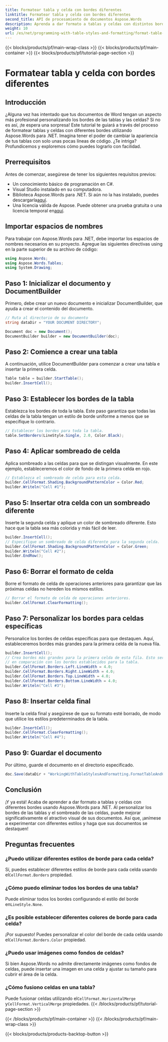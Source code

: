 ```yaml
---
title: Formatear tabla y celda con bordes diferentes
linktitle: Formatear tabla y celda con bordes diferentes
second_title: API de procesamiento de documentos Aspose.Words
description: Aprenda a dar formato a tablas y celdas con distintos bordes utilizando Aspose.Words para .NET. Mejore sus documentos de Word con estilos de tabla y sombreado de celdas personalizados.
weight: 10
url: /es/net/programming-with-table-styles-and-formatting/format-table-and-cell-with-different-borders/
---
```


{{< blocks/products/pf/main-wrap-class >}}
{{< blocks/products/pf/main-container >}}
{{< blocks/products/pf/tutorial-page-section >}}

# Formatear tabla y celda con bordes diferentes

## Introducción

¿Alguna vez has intentado que tus documentos de Word tengan un aspecto más profesional personalizando los bordes de las tablas y las celdas? Si no es así, ¡te espera una sorpresa! Este tutorial te guiará a través del proceso de formatear tablas y celdas con diferentes bordes utilizando Aspose.Words para .NET. Imagina tener el poder de cambiar la apariencia de tus tablas con solo unas pocas líneas de código. ¿Te intriga? Profundicemos y exploremos cómo puedes lograrlo con facilidad.

## Prerrequisitos

Antes de comenzar, asegúrese de tener los siguientes requisitos previos:
- Un conocimiento básico de programación en C#.
- Visual Studio instalado en su computadora.
-  Biblioteca Aspose.Words para .NET. Si aún no la has instalado, puedes descargarla[aquí](https://releases.aspose.com/words/net/).
-  Una licencia válida de Aspose. Puede obtener una prueba gratuita o una licencia temporal en[aquí](https://purchase.aspose.com/temporary-license/).

## Importar espacios de nombres

Para trabajar con Aspose.Words para .NET, debe importar los espacios de nombres necesarios en su proyecto. Agregue las siguientes directivas using en la parte superior de su archivo de código:

```csharp
using Aspose.Words;
using Aspose.Words.Tables;
using System.Drawing;
```

## Paso 1: Inicializar el documento y DocumentBuilder

Primero, debe crear un nuevo documento e inicializar DocumentBuilder, que ayuda a crear el contenido del documento. 

```csharp
// Ruta al directorio de su documento
string dataDir = "YOUR DOCUMENT DIRECTORY";

Document doc = new Document();
DocumentBuilder builder = new DocumentBuilder(doc);
```

## Paso 2: Comience a crear una tabla

A continuación, utilice DocumentBuilder para comenzar a crear una tabla e insertar la primera celda.

```csharp
Table table = builder.StartTable();
builder.InsertCell();
```

## Paso 3: Establecer los bordes de la tabla

Establezca los bordes de toda la tabla. Este paso garantiza que todas las celdas de la tabla tengan un estilo de borde uniforme a menos que se especifique lo contrario.

```csharp
// Establecer los bordes para toda la tabla.
table.SetBorders(LineStyle.Single, 2.0, Color.Black);
```

## Paso 4: Aplicar sombreado de celda

Aplica sombreado a las celdas para que se distingan visualmente. En este ejemplo, estableceremos el color de fondo de la primera celda en rojo.


```csharp
// Establezca el sombreado de celda para esta celda.
builder.CellFormat.Shading.BackgroundPatternColor = Color.Red;
builder.Writeln("Cell #1");
```

## Paso 5: Insertar otra celda con un sombreado diferente

Inserte la segunda celda y aplique un color de sombreado diferente. Esto hace que la tabla sea más colorida y más fácil de leer.

```csharp
builder.InsertCell();
// Especifique un sombreado de celda diferente para la segunda celda.
builder.CellFormat.Shading.BackgroundPatternColor = Color.Green;
builder.Writeln("Cell #2");
builder.EndRow();
```

## Paso 6: Borrar el formato de celda

Borre el formato de celda de operaciones anteriores para garantizar que las próximas celdas no hereden los mismos estilos.


```csharp
// Borrar el formato de celda de operaciones anteriores.
builder.CellFormat.ClearFormatting();
```

## Paso 7: Personalizar los bordes para celdas específicas

Personalice los bordes de celdas específicas para que destaquen. Aquí, estableceremos bordes más grandes para la primera celda de la nueva fila.

```csharp
builder.InsertCell();
// Crea bordes más grandes para la primera celda de esta fila. Esto será diferente
// en comparación con los bordes establecidos para la tabla.
builder.CellFormat.Borders.Left.LineWidth = 4.0;
builder.CellFormat.Borders.Right.LineWidth = 4.0;
builder.CellFormat.Borders.Top.LineWidth = 4.0;
builder.CellFormat.Borders.Bottom.LineWidth = 4.0;
builder.Writeln("Cell #3");
```

## Paso 8: Insertar celda final

Inserte la celda final y asegúrese de que su formato esté borrado, de modo que utilice los estilos predeterminados de la tabla.

```csharp
builder.InsertCell();
builder.CellFormat.ClearFormatting();
builder.Writeln("Cell #4");
```

## Paso 9: Guardar el documento

Por último, guarde el documento en el directorio especificado.

```csharp
doc.Save(dataDir + "WorkingWithTableStylesAndFormatting.FormatTableAndCellWithDifferentBorders.docx");
```

## Conclusión

¡Y ya está! Acaba de aprender a dar formato a tablas y celdas con diferentes bordes usando Aspose.Words para .NET. Al personalizar los bordes de las tablas y el sombreado de las celdas, puede mejorar significativamente el atractivo visual de sus documentos. Así que, ¡anímese a experimentar con diferentes estilos y haga que sus documentos se destaquen!

## Preguntas frecuentes

### ¿Puedo utilizar diferentes estilos de borde para cada celda?
 Sí, puedes establecer diferentes estilos de borde para cada celda usando el`CellFormat.Borders` propiedad.

### ¿Cómo puedo eliminar todos los bordes de una tabla?
 Puede eliminar todos los bordes configurando el estilo del borde en`LineStyle.None`.

### ¿Es posible establecer diferentes colores de borde para cada celda?
 ¡Por supuesto! Puedes personalizar el color del borde de cada celda usando el`CellFormat.Borders.Color` propiedad.

### ¿Puedo usar imágenes como fondos de celdas?
Si bien Aspose.Words no admite directamente imágenes como fondos de celdas, puede insertar una imagen en una celda y ajustar su tamaño para cubrir el área de la celda.

### ¿Cómo fusiono celdas en una tabla?
 Puede fusionar celdas utilizando el`CellFormat.HorizontalMerge` y`CellFormat.VerticalMerge` propiedades.
{{< /blocks/products/pf/tutorial-page-section >}}

{{< /blocks/products/pf/main-container >}}
{{< /blocks/products/pf/main-wrap-class >}}

{{< blocks/products/products-backtop-button >}}
